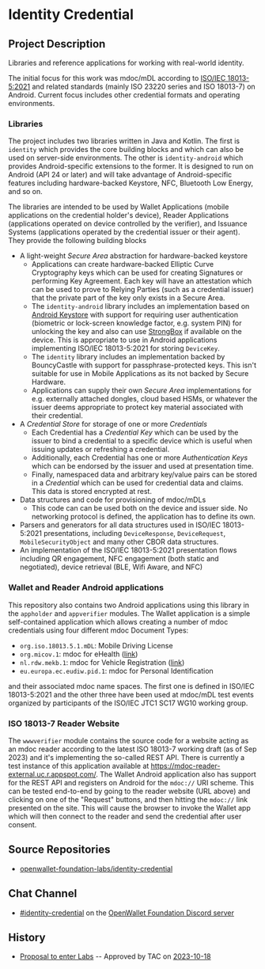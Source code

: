 # Identity Credential

## Project Description
Libraries and reference applications for working with real-world identity.

The initial focus for this work was mdoc/mDL according to [ISO/IEC 18013-5:2021](https://www.iso.org/standard/69084.html)
and related standards (mainly ISO 23220 series and ISO 18013-7) on Android. Current focus
includes other credential formats and operating environments.

### Libraries

The project includes two libraries written in Java and Kotlin. The
first is `identity` which provides the core building blocks and which
can also be used on server-side environments. The other is `identity-android`
which provides Android-specific extensions to the former. It is designed to
run on Android (API 24 or later) and will take advantage of  Android-specific
features including hardware-backed Keystore, NFC, Bluetooth
Low Energy, and so on.

The libraries are intended to be used by Wallet Applications (mobile
applications on the credential holder's device), Reader Applications (applications
operated on device controlled by the verifier), and Issuance Systems (applications
operated by the credential issuer or their agent). They provide the following
building blocks

- A light-weight _Secure Area_ abstraction for hardware-backed keystore
    - Applications can create hardware-backed Elliptic Curve Cryptography
      keys which can be used for creating Signatures or performing Key Agreement.
      Each key will have an attestation which can be used to prove to Relying Parties
      (such as a credential issuer) that the private part of the key only exists
      in a Secure Area.
    - The `identity-android` library includes an implementation based on
      [Android Keystore](https://developer.android.com/training/articles/keystore)
      with support for requiring user authentication (biometric or lock-screen knowledge
      factor, e.g. system PIN) for unlocking the key and also can use
      [StrongBox](https://source.android.com/docs/compatibility/13/android-13-cdd#9112_strongbox)
      if available on the device. This is appropriate to use in Android applications
      implementing ISO/IEC 18013-5:2021 for storing `DeviceKey`.
    - The `identity` library includes an implementation backed by BouncyCastle
      with support for passphrase-protected keys. This isn't suitable for use
      in Mobile Applications as its not backed by Secure Hardware.
    - Applications can supply their own _Secure Area_ implementations for e.g.
      externally attached dongles, cloud based HSMs, or whatever the issuer
      deems appropriate to protect key material associated with their credential.
- A _Credential Store_ for storage of one or more _Credentials_
    - Each Credential has a _Credential Key_ which can be used by the issuer
      to bind a credential to a specific device which is useful when
      issuing updates or refreshing a credential.
    - Additionally, each Credential has one or more _Authentication Keys_ which
      can be endorsed by the issuer and used at presentation time.
    - Finally, namespaced data and arbitrary key/value pairs can be stored
      in a _Credential_ which can be used for credential data and claims. This
      data is stored encrypted at rest.
- Data structures and code for provisioning of mdoc/mDLs
    - This code can can be used both on the device and issuer side. No networking
      protocol is defined, the application has to define its own.
- Parsers and generators for all data structures used in ISO/IEC 18013-5:2021
  presentations, including `DeviceResponse`, `DeviceRequest`,  `MobileSecurityObject`
  and many other CBOR data structures.
- An implementation of the ISO/IEC 18013-5:2021 presentation flows including
  QR engagement, NFC engagement (both static and negotiated), device retrieval
  (BLE, Wifi Aware, and NFC)

### Wallet and Reader Android applications

This repository also contains two Android applications using this library
in the `appholder` and `appverifier` modules. The Wallet application is a simple
self-contained application which allows  creating a number of mdoc credentials
using four different mdoc Document Types:

- `org.iso.18013.5.1.mDL`: Mobile Driving License
- `org.micov.1`: mdoc for eHealth ([link](https://github.com/18013-5/micov))
- `nl.rdw.mekb.1`: mdoc for Vehicle Registration ([link](https://github.com/18013-5/mVR))
- `eu.europa.ec.eudiw.pid.1`: mdoc for Personal Identification

and their associated mdoc name spaces. The first one is defined in
ISO/IEC 18013-5:2021 and the other three have been used at mdoc/mDL
test events organized by participants of the ISO/IEC JTC1 SC17 WG10
working group.

### ISO 18013-7 Reader Website

The `wwwverifier` module contains the source code for a website acting as an
mdoc reader according to the latest ISO 18013-7 working draft (as of Sep 2023)
and it's implementing  the so-called REST API. There is currently a test instance
of this application available at https://mdoc-reader-external.uc.r.appspot.com/.
The Wallet Android  application also has support for the REST API and registers
on Android for the `mdoc://` URI scheme. This can be tested end-to-end by going
to the reader  website (URL above) and clicking on one of the "Request" buttons,
and then  hitting the `mdoc://` link presented on the site. This will cause the
browser  to invoke the Wallet app which will then connect to the reader and send
the credential after user consent.

## Source Repositories

- [openwallet-foundation-labs/identity-credential](https://github.com/openwallet-foundation-labs/identity-credential)


## Chat Channel

- [#identity-credential](https://discord.com/channels/1022962884864643214/1179828955717574707) on the [OpenWallet Foundation Discord server](https://discord.gg/openwalletfoundation)

## History

- [Proposal to enter Labs](https://github.com/openwallet-foundation/project-proposals/blob/d15dfdef8814677af2930c2ad6bf415db5205b07/projects/android-identity-library.md) -- Approved by TAC on [2023-10-18](../meetings/2023/2023-10-18.md)
